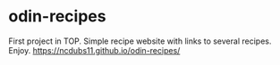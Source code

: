 # odin-recipes
First project in TOP. Simple recipe website with links to several recipes. Enjoy.
https://ncdubs11.github.io/odin-recipes/
